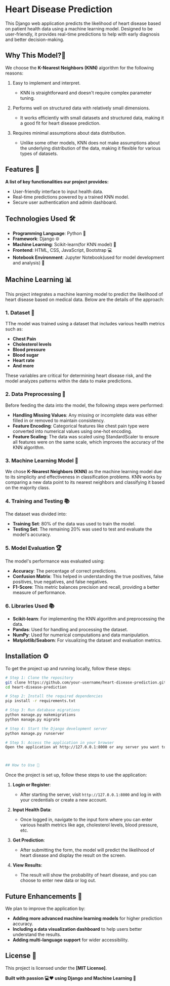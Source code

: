 # Heart Disease Prediction

This Django web application predicts the likelihood of heart disease based on patient health data using a machine learning model. Designed to be user-friendly, it provides real-time predictions to help with early diagnosis and better decision-making.

## Why This Model?🤖

We choose the **K-Nearest Neighbors (KNN)** algorithm for the following reasons:


1. Easy to implement and interpret.
   - KNN is straightforward and doesn't require complex parameter tuning.
   
2. Performs well on structured data with relatively small dimensions.
   - It works efficiently with small datasets and structured data, making it a good fit for heart disease prediction.

3. Requires minimal assumptions about data distribution.
   - Unlike some other models, KNN does not make assumptions about the underlying distribution of the data, making it flexible for various types of datasets.


## Features 🔑
**A list of key functionalities our project provides:**
- User-friendly interface to input health data.
- Real-time predictions powered by a trained KNN model.
- Secure user authentication and admin dashboard.

## Technologies Used 🛠️
- **Programming Language**: Python 🐍
- **Framework**: Django 🌐
- **Machine Learning**: Scikit-learn(for KNN model) 🤖
- **Frontend**: HTML, CSS, JavaScript, Bootstrap 💻
- **Notebook Environment**: Jupyter Notebook(used for model development and analysis) 📓

## Machine Learning 📊

This project integrates a machine learning model to predict the likelihood of heart disease based on medical data. Below are the details of the approach:

### 1. Dataset 📅
TThe model was trained using a dataset that includes various health metrics such as:
- **Chest Pain**
- **Cholesterol levels**
- **Blood pressure**
- **Blood sugar**
- **Heart rate**
- **And more**

These variables are critical for determining heart disease risk, and the model analyzes patterns within the data to make predictions.

### 2. Data Preprocessing 🔧
Before feeding the data into the model, the following steps were performed:
- **Handling Missing Values**: Any missing or incomplete data was either filled in or removed to maintain consistency.
- **Feature Encoding**: Categorical features like chest pain type were converted into numerical values using one-hot encoding.
- **Feature Scaling**: The data was scaled using StandardScaler to ensure all features were on the same scale, which improves the accuracy of the KNN algorithm.

### 3. Machine Learning Model 🧠
We chose **K-Nearest Neighbors (KNN)** as the machine learning model due to its simplicity and effectiveness in classification problems. KNN works by comparing a new data point to its nearest neighbors and classifying it based on the majority class.

### 4. Training and Testing 📚
The dataset was divided into:
- **Training Set**: 80% of the data was used to train the model.
- **Testing Set**: The remaining 20% was used to test and evaluate the model's accuracy.

### 5. Model Evaluation 🏆
The model's performance was evaluated using:
- **Accuracy**: The percentage of correct predictions.
- **Confusion Matrix**: This helped in understanding the true positives, false positives, true negatives, and false negatives.
- **F1-Score**: This metric balances precision and recall, providing a better measure of performance.

### 6. Libraries Used 📚
- **Scikit-learn**: For implementing the KNN algorithm and preprocessing the data.
- **Pandas**: Used for handling and processing the dataset.
- **NumPy**: Used for numerical computations and data manipulation.
- **Matplotlib/Seaborn**: For visualizing the dataset and evaluation metrics.


## Installation ⚙️

To get the project up and running locally, follow these steps:

```bash
# Step 1: Clone the repository
git clone https://github.com/your-username/heart-disease-prediction.git
cd heart-disease-prediction

# Step 2: Install the required dependencies
pip install -r requirements.txt

# Step 3: Run database migrations
python manage.py makemigrations
python manage.py migrate

# Step 4: Start the Django development server
python manage.py runserver

# Step 5: Access the application in your browser
Open the application at http://127.0.0.1:8000 or any server you want to run.



## How to Use 📝

```
Once the project is set up, follow these steps to use the application:

1. **Login or Register**: 
   - After starting the server, visit `http://127.0.0.1:8000` and log in with your credentials or create a new account.
   
2. **Input Health Data**:
   - Once logged in, navigate to the input form where you can enter various health metrics like age, cholesterol levels, blood pressure, etc.

3. **Get Prediction**:
   - After submitting the form, the model will predict the likelihood of heart disease and display the result on the screen.

4. **View Results**:
   - The result will show the probability of heart disease, and you can choose to enter new data or log out.


## Future Enhancements 🔮

We plan to improve the application by:
- **Adding more advanced machine learning models** for higher prediction accuracy.
- **Including a data visualization dashboard** to help users better understand the results.
- **Adding multi-language support** for wider accessibility.


## License 📄

This project is licensed under the **[MIT License]**.

**Built with passion 💻❤️ using Django and Machine Learning 🤖**
